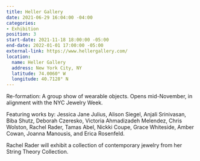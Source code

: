 ```yaml
---
title: Heller Gallery
date: 2021-06-29 16:04:00 -04:00
categories:
- Exhibition
position: 3
start-date: 2021-11-18 18:00:00 -05:00
end-date: 2022-01-01 17:00:00 -05:00
external-link: https://www.hellergallery.com/
location:
  name: Heller Gallery
  address: New York City, NY
  latitude: 74.0060° W
  longitude: 40.7128° N
---
```


Re-formation: A group show of wearable objects. 
Opens mid-November, in alignment with the NYC Jewelry Week. 

Featuring works by: Jessica Jane Julius, Alison Siegel, Anjali Srinivasan, Biba Shutz, Deborah Czeresko, Victoria Ahmadizadeh Melendez, Chris Wolston, Rachel Rader, Tamas Abel, Nickki Coupe, Grace Whiteside, Amber Cowan, Joanna Manousis, and Erica Rosenfeld. 

Rachel Rader will exhibit a collection of contemporary jewelry from her String Theory Collection. 
